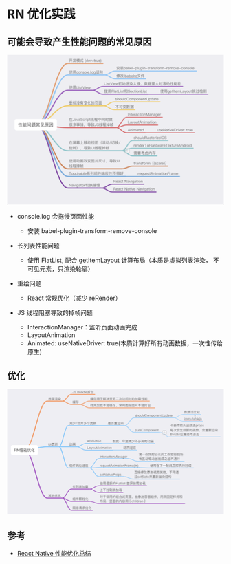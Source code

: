 # RN 优化实践

## 可能会导致产生性能问题的常见原因

![导致产生性能问题的常见原因](../imgs/rn/performance-issue.png)

- console.log 会拖慢页面性能

  - 安装 babel-plugin-transform-remove-console

- 长列表性能问题

  - 使用 FlatList, 配合 getItemLayout 计算布局（本质是虚拟列表渲染， 不可见元素，只渲染轮廓）

- 重绘问题

  - React 常规优化（减少 reRender）

- JS 线程阻塞导致的掉帧问题

  - InteractionManager：监听页面动画完成
  - LayoutAnimation
  - Animated: useNativeDriver: true(本质计算好所有动画数据，一次性传给原生)

## 优化

![性能优化](../imgs/rn/performance-method.png)

## 参考

- [React Native 性能优化总结](https://github.com/amandakelake/blog/issues/49)
